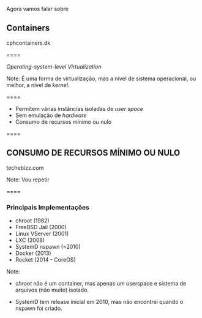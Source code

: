 <!-- .slide: data-background="img/containers.jpg" -->

Agora vamos falar sobre

## Containers

cphcontainers.dk <!-- .element: class="credits" -->

====

_Operating-system-level Virtualization_

Note:
É uma forma de virtualização, mas a nível de sistema operacional,
ou melhor, a nível de _kernel_.

====

- Permitem várias instâncias isoladas de _user space_
- Sem emulação de _hardware_
- Consumo de recursos mínimo ou nulo

====
<!-- .slide: data-background="img/yes-baby.jpg" -->

## CONSUMO DE RECURSOS MÍNIMO OU NULO

techebizz.com <!-- .element: class="credits" -->

Note:
Vou repetir

====

### Principais Implementações

- chroot (1982)
- FreeBSD Jail (2000)
- Linux VServer (2001)
- LXC (2008)
- SystemD nspawn (~2010)
- Docker (2013)
- Rocket (2014 - CoreOS)

Note:
- _chroot_ não é um container, mas apenas um userspace
e sistema de arquivos (não muito) isolado.

- SystemD tem release inicial em 2010, mas não encontrei
quando o nspawn foi criado.

